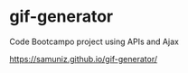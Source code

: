 # gif-generator
Code Bootcampo project using APIs and Ajax

https://samuniz.github.io/gif-generator/
